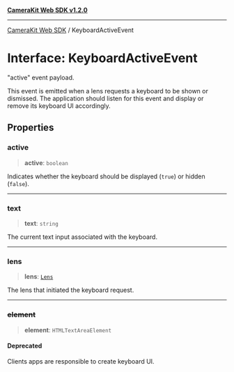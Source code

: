 [**CameraKit Web SDK v1.2.0**](../README.md)

***

[CameraKit Web SDK](../globals.md) / KeyboardActiveEvent

# Interface: KeyboardActiveEvent

"active" event payload.

This event is emitted when a lens requests a keyboard to be shown or dismissed.
The application should listen for this event and display or remove its keyboard UI accordingly.

## Properties

### active

> **active**: `boolean`

Indicates whether the keyboard should be displayed (`true`) or hidden (`false`).

***

### text

> **text**: `string`

The current text input associated with the keyboard.

***

### lens

> **lens**: [`Lens`](Lens.md)

The lens that initiated the keyboard request.

***

### ~~element~~

> **element**: `HTMLTextAreaElement`

#### Deprecated

Clients apps are responsible to create keyboard UI.
